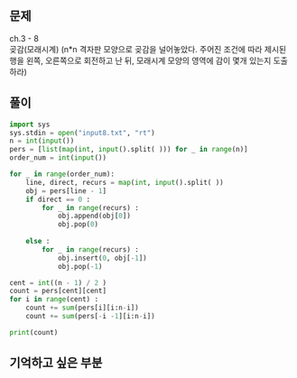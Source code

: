 ## 문제  
ch.3 - 8  
곶감(모래시계) (n*n 격자판 모양으로 곶감을 널어놓았다. 주어진 조건에 따라 제시된 행을 왼쪽, 오른쪽으로 회전하고 난 뒤, 모래시계 모양의 영역에 감이 몇개 있는지 도출하라)

## 풀이
```python
import sys
sys.stdin = open("input8.txt", "rt")
n = int(input())  
pers = [list(map(int, input().split( ))) for _ in range(n)]
order_num = int(input())

for _ in range(order_num):
    line, direct, recurs = map(int, input().split( ))
    obj = pers[line - 1]
    if direct == 0 :
        for _ in range(recurs) :
            obj.append(obj[0]) 
            obj.pop(0)
            
    else :
        for _ in range(recurs) :
            obj.insert(0, obj[-1])
            obj.pop(-1)

cent = int((n - 1) / 2 )
count = pers[cent][cent]
for i in range(cent) :
    count += sum(pers[i][i:n-i])
    count += sum(pers[-i -1][i:n-i])

print(count)
```

## 기억하고 싶은 부분
